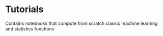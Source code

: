 # Tutorials
Contains notebooks that compute from scratch classic machine learning and statistics functions
